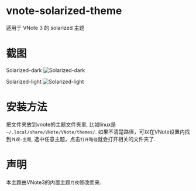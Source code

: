 # vnote-solarized-theme
适用于 VNote 3 的 solarized 主题

# 截图
Solarized-dark
![Solarized-dark](https://user-images.githubusercontent.com/6752679/144820896-481a1e7a-0330-40a4-ac0d-10df3900ae61.png)

Solarized-light
![Solarized-light](https://user-images.githubusercontent.com/6752679/145747813-b02fe2e9-d0fc-4fdc-b951-c29fcb85b875.png)


# 安装方法
把文件夹放到vnote的主题文件夹里, 比如linux是 `~/.local/share/VNote/VNote/themes/`.
如果不清楚路径，可以在VNote设置内找到`外观-主题`, 选中任意主题，点击`打开路径`就会打开相关的文件夹了.

# 声明
本主题由VNote3的内置主题`月夜`修改而来.
